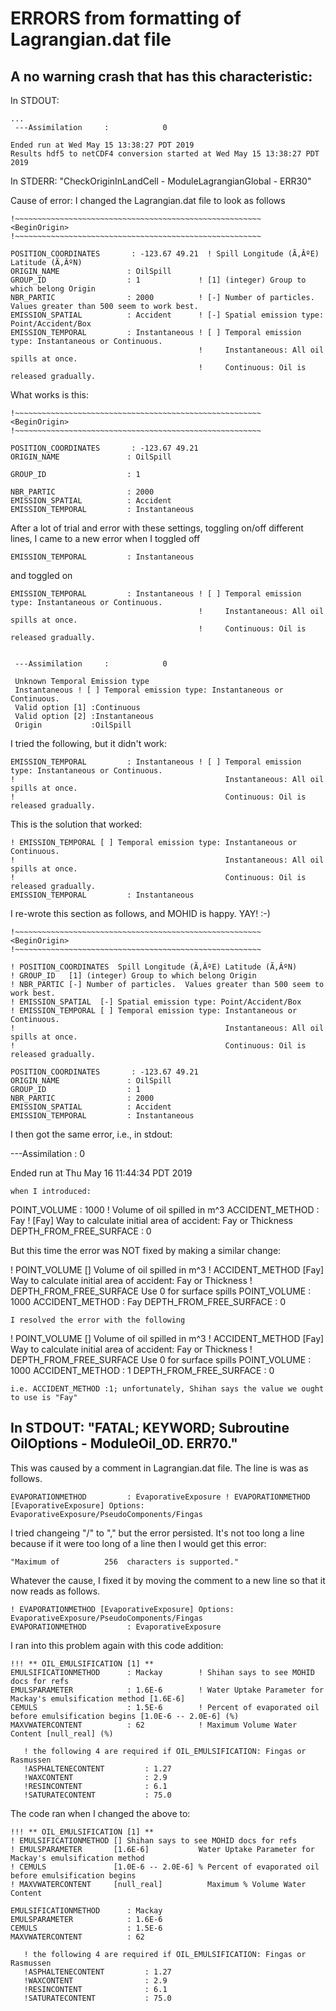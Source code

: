 # ERRORS from formatting of Lagrangian.dat file

## A no warning crash that has this characteristic:

In STDOUT:
```
...
 ---Assimilation     :            0

Ended run at Wed May 15 13:38:27 PDT 2019
Results hdf5 to netCDF4 conversion started at Wed May 15 13:38:27 PDT 2019
```
In STDERR: "CheckOriginInLandCell - ModuleLagrangianGlobal - ERR30"

Cause of error: I changed the Lagrangian.dat file to look as follows
```
!~~~~~~~~~~~~~~~~~~~~~~~~~~~~~~~~~~~~~~~~~~~~~~~~~~~~~~~
<BeginOrigin>
!~~~~~~~~~~~~~~~~~~~~~~~~~~~~~~~~~~~~~~~~~~~~~~~~~~~~~~~

POSITION_COORDINATES       : -123.67 49.21  ! Spill Longitude (Ã‚ÂºE) Latitude (Ã‚ÂºN)
ORIGIN_NAME               : OilSpill
GROUP_ID                  : 1             ! [1] (integer) Group to which belong Origin
NBR_PARTIC                : 2000          ! [-] Number of particles.  Values greater than 500 seem to work best.
EMISSION_SPATIAL          : Accident      ! [-] Spatial emission type: Point/Accident/Box
EMISSION_TEMPORAL         : Instantaneous ! [ ] Temporal emission type: Instantaneous or Continuous.
                                          !     Instantaneous: All oil spills at once.
                                          !     Continuous: Oil is released gradually.
```

What works is this: 
```
!~~~~~~~~~~~~~~~~~~~~~~~~~~~~~~~~~~~~~~~~~~~~~~~~~~~~~~~
<BeginOrigin>
!~~~~~~~~~~~~~~~~~~~~~~~~~~~~~~~~~~~~~~~~~~~~~~~~~~~~~~~

POSITION_COORDINATES       : -123.67 49.21
ORIGIN_NAME               : OilSpill

GROUP_ID                  : 1

NBR_PARTIC                : 2000
EMISSION_SPATIAL          : Accident
EMISSION_TEMPORAL         : Instantaneous
```

After a lot of trial and error with these settings, toggling on/off different lines, I came to a new error when I toggled off
```
EMISSION_TEMPORAL         : Instantaneous
```
and toggled on 
```
EMISSION_TEMPORAL         : Instantaneous ! [ ] Temporal emission type: Instantaneous or Continuous.
                                          !     Instantaneous: All oil spills at once.
                                          !     Continuous: Oil is released gradually.


 ---Assimilation     :            0
 
 Unknown Temporal Emission type 
 Instantaneous ! [ ] Temporal emission type: Instantaneous or Continuous.
 Valid option [1] :Continuous
 Valid option [2] :Instantaneous
 Origin           :OilSpill
```
I tried the following, but it didn't work:
```
EMISSION_TEMPORAL         : Instantaneous ! [ ] Temporal emission type: Instantaneous or Continuous.
!                                               Instantaneous: All oil spills at once.
!                                               Continuous: Oil is released gradually.
```
This is the solution that worked:
```
! EMISSION_TEMPORAL [ ] Temporal emission type: Instantaneous or Continuous.
!                                               Instantaneous: All oil spills at once.
!                                               Continuous: Oil is released gradually.
EMISSION_TEMPORAL         : Instantaneous
```
I re-wrote this section as follows, and MOHID is happy. YAY! :-)
```
!~~~~~~~~~~~~~~~~~~~~~~~~~~~~~~~~~~~~~~~~~~~~~~~~~~~~~~~
<BeginOrigin>
!~~~~~~~~~~~~~~~~~~~~~~~~~~~~~~~~~~~~~~~~~~~~~~~~~~~~~~~

! POSITION_COORDINATES  Spill Longitude (Ã‚ÂºE) Latitude (Ã‚ÂºN)
! GROUP_ID   [1] (integer) Group to which belong Origin
! NBR_PARTIC [-] Number of particles.  Values greater than 500 seem to work best.
! EMISSION_SPATIAL  [-] Spatial emission type: Point/Accident/Box
! EMISSION_TEMPORAL [ ] Temporal emission type: Instantaneous or Continuous.
!                                               Instantaneous: All oil spills at once.
!                                               Continuous: Oil is released gradually.

POSITION_COORDINATES       : -123.67 49.21
ORIGIN_NAME               : OilSpill
GROUP_ID                  : 1
NBR_PARTIC                : 2000
EMISSION_SPATIAL          : Accident
EMISSION_TEMPORAL         : Instantaneous
```
I then got the same error, i.e., in stdout:

 ---Assimilation     :            0

Ended run at Thu May 16 11:44:34 PDT 2019
```
when I introduced: 
```
POINT_VOLUME              : 1000          ! Volume of oil spilled in m^3
ACCIDENT_METHOD           : Fay           ! [Fay] Way to calculate initial area of accident: Fay or Thickness
DEPTH_FROM_FREE_SURFACE   : 0

But this time the error was NOT fixed by making a similar change:

! POINT_VOLUME     [] Volume of oil spilled in m^3
! ACCIDENT_METHOD  [Fay] Way to calculate initial area of accident: Fay or Thickness
! DEPTH_FROM_FREE_SURFACE   Use 0 for surface spills
POINT_VOLUME              : 1000
ACCIDENT_METHOD           : Fay
DEPTH_FROM_FREE_SURFACE   : 0
```
I resolved the error with the following
```
! POINT_VOLUME     [] Volume of oil spilled in m^3
! ACCIDENT_METHOD  [Fay] Way to calculate initial area of accident: Fay or Thickness
! DEPTH_FROM_FREE_SURFACE   Use 0 for surface spills
POINT_VOLUME              : 1000
ACCIDENT_METHOD           : 1
DEPTH_FROM_FREE_SURFACE   : 0
```
i.e. ACCIDENT_METHOD :1; unfortunately, Shihan says the value we ought to use is "Fay"
```
## In STDOUT: "FATAL; KEYWORD; Subroutine OilOptions - ModuleOil_0D. ERR70."

This was caused by a comment in Lagrangian.dat file.  The line is was as follows.
```
EVAPORATIONMETHOD         : EvaporativeExposure ! EVAPORATIONMETHOD [EvaporativeExposure] Options: EvaporativeExposure/PseudoComponents/Fingas
```
I tried changeing "/" to "," but the error persisted.  It's not too long a line because if it were too long of a line then I would get this error: 
```
"Maximum of          256  characters is supported."
```
Whatever the cause, I fixed it by moving the comment to a new line so that it now reads as follows.
```
! EVAPORATIONMETHOD [EvaporativeExposure] Options: EvaporativeExposure/PseudoComponents/Fingas
EVAPORATIONMETHOD         : EvaporativeExposure
```

I ran into this problem again with this code addition:
```
!!! ** OIL_EMULSIFICATION [1] **
EMULSIFICATIONMETHOD      : Mackay        ! Shihan says to see MOHID docs for refs
EMULSPARAMETER            : 1.6E-6        ! Water Uptake Parameter for Mackay's emulsification method [1.6E-6]
CEMULS                    : 1.5E-6        ! Percent of evaporated oil before emulsification begins [1.0E-6 -- 2.0E-6] (%)
MAXVWATERCONTENT          : 62            ! Maximum Volume Water Content [null_real] (%)

   ! the following 4 are required if OIL_EMULSIFICATION: Fingas or Rasmussen
   !ASPHALTENECONTENT         : 1.27
   !WAXCONTENT                : 2.9
   !RESINCONTENT              : 6.1
   !SATURATECONTENT           : 75.0
```

The code ran when I changed the above to: 
```
!!! ** OIL_EMULSIFICATION [1] **
! EMULSIFICATIONMETHOD [] Shihan says to see MOHID docs for refs
! EMULSPARAMETER       [1.6E-6]           Water Uptake Parameter for Mackay's emulsification method
! CEMULS               [1.0E-6 -- 2.0E-6] % Percent of evaporated oil before emulsification begins
! MAXVWATERCONTENT     [null_real]          Maximum % Volume Water Content

EMULSIFICATIONMETHOD      : Mackay
EMULSPARAMETER            : 1.6E-6
CEMULS                    : 1.5E-6
MAXVWATERCONTENT          : 62

   ! the following 4 are required if OIL_EMULSIFICATION: Fingas or Rasmussen
   !ASPHALTENECONTENT         : 1.27
   !WAXCONTENT                : 2.9
   !RESINCONTENT              : 6.1
   !SATURATECONTENT           : 75.0
```


